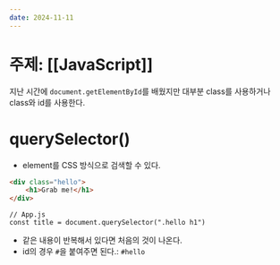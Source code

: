 ```yaml
---
date: 2024-11-11
---
```

# 주제: [[JavaScript]]
지난 시간에 `document.getElementById`를 배웠지만 대부분 class를 사용하거나 class와 id를 사용한다.
# querySelector()
- element를 CSS 방식으로 검색할 수 있다.
```HTML
<div class="hello">
	<h1>Grab me!</h1>
</div>
```
```JS
// App.js
const title = document.querySelector(".hello h1")
```
- 같은 내용이 반복해서 있다면 처음의 것이 나온다.
- id의 경우 `#`을 붙여주면 된다.: `#hello`

